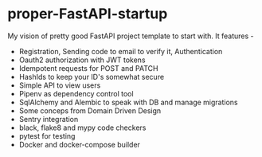 # proper-FastAPI-startup

My vision of pretty good FastAPI project template to start with. It features -
- Registration, Sending code to email to verify it, Authentication
- Oauth2 authorization with JWT tokens
- Idempotent requests for POST and PATCH
- HashIds to keep your ID's somewhat secure
- Simple API to view users
- Pipenv as dependency control tool
- SqlAlchemy and Alembic to speak with DB and manage migrations
- Some conceps from Domain Driven Design
- Sentry integration
- black, flake8 and mypy code checkers
- pytest for testing
- Docker and docker-compose builder
